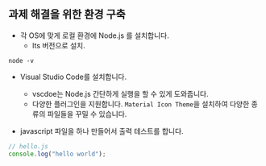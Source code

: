## 과제 해결을 위한 환경 구축

- 각 OS에 맞게 로컬 환경에 Node.js 를 설치합니다.
  - lts 버전으로 설치.

```shell
node -v
```

- Visual Studio Code를 설치합니다.

  - vscdoe는 Node.js 간단하게 실행을 할 수 있게 도와줍니다.
  - 다양한 플러그인을 지원합니다. `Material Icon Theme`을 설치하여 다양한 종류의 파일들을 꾸밀 수 있습니다.

- javascript 파일을 하나 만들어서 출력 테스트를 합니다.

```js
// hello.js
console.log("hello world");
```
